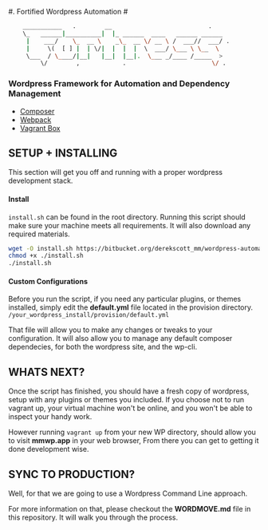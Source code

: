 #.     Fortified Wordpress Automation  #

```bash
    ___________   .        __                           .    
    \_   ______|__________|  |_ ______  ____   ______ ______
     |    ___/    \_  __ \    _\_  __ \/ __ \ /  ___//  ___/ .
     |     \(  [ ] |  | \/|  |  |  |  \  ___/ \___ \ \__  \ 
     \___  / \____/|__|   |__|  |__|.  \___ _/____ /_____  >
         \/        ,            .                        \/ .      
```

### Wordpress Framework for Automation and Dependency Management ###

* [Composer](https://bitbucket.org/tutorials/markdowndemo)
* [Webpack](https://bitbucket.org/tutorials/markdowndemo)
* [Vagrant Box](https://bitbucket.org/tutorials/markdowndemo)


## SETUP + INSTALLING ##

This section will get you off and running with a proper wordpress development stack.

#### Install ####
`install.sh` can be found in the root directory. Running this script should make sure your machine meets all requirements. 
It will also download any required materials.

```bash
wget -O install.sh https://bitbucket.org/derekscott_mm/wordpress-automatic/downloads/install.sh
chmod +x ./install.sh
./install.sh
```

####  Custom Configurations  ####
Before you run the script, if you need any particular plugins, or themes installed, simply edit the **default.yml** file located in the provision directory. `/your_wordpress_install/provision/default.yml`

That file will allow you to make any changes or tweaks to your configuration. It will also allow you to manage any default composer dependecies, 
for both the wordpress site, and the wp-cli. 


## WHATS NEXT? ##

Once the script has finished, you should have a fresh copy of wordpress, setup with any plugins or themes you included. If you choose not to run vagrant up, your virtual machine won't be online, and you won't be able to inspect your handy work. 

However running `vagrant up` from your new WP directory, should allow you to visit **mmwp.app** in your web browser, From there you can get to getting it done development wise.


## SYNC TO PRODUCTION? ##

Well, for that we are going to use a Wordpress Command Line approach. 

For more information on that, please checkout the **WORDMOVE.md** file in this repository. It will walk you through the process.

